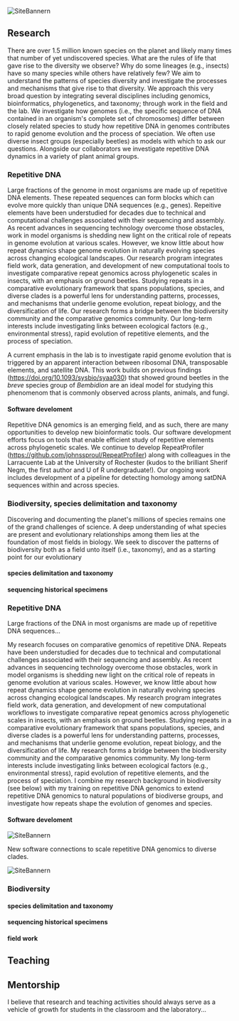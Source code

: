 ![SiteBannern](../researcharc.png)

## Research

There are over 1.5 million known species on the planet and likely many times that number of yet undiscovered species. What are the rules of life that gave rise to the diversity we observe? Why do some lineages (e.g., insects) have so many species while others have relatively few? We aim to understand the patterns of species diversity and investigate the processes and mechanisms that give rise to that diversity. We approach this very broad question by integrating several disciplines including genomics, bioinformatics, phylogenetics, and taxonomy; through work in the field and the lab. We investigate how genomes (i.e., the specific sequence of DNA contained in an organism's complete set of chromosomes) differ between closely related species to study how repetitive DNA in genomes contributes to rapid genome evolution and the process of speciation. We often use diverse insect groups (especially beetles) as models with which to ask our questions. Alongside our collaborators we investigate repetitive DNA dynamics in a variety of plant animal groups. 

### Repetitive DNA

Large fractions of the genome in most organisms are made up of repetitive DNA elements. These repeated sequences can form blocks which can evolve more quickly than unique DNA sequences (e.g., genes). Repeitive elements have been understudied for decades due to technical and computational challenges associated with their sequencing and assembly. As recent advances in sequencing technology overcome those obstacles, work in model organisms is shedding new light on the critical role of repeats in genome evolution at various scales. However, we know little about how repeat dynamics shape genome evolution in naturally evolving species across changing ecological landscapes. Our research program integrates field work, data generation, and development of new computational tools to investigate comparative repeat genomics across phylogenetic scales in insects, with an emphasis on ground beetles. Studying repeats in a comparative evolutionary framework that spans populations, species, and diverse clades is a powerful lens for understanding patterns, processes, and mechanisms that underlie genome evolution, repeat biology, and the diversification of life. Our research forms a bridge between the biodiversity community and the comparative genomics community. Our long-term interests include investigating links between ecological factors (e.g., environmental stress), rapid evolution of repetitive elements, and the process of speciation.

A current emphasis in the lab is to investigate rapid genome evolution that is triggered by an apparent interaction between ribosomal DNA, transposable elements, and satellite DNA. This work builds on previous findings (https://doi.org/10.1093/sysbio/syaa030) that showed ground beetles in the _breve_ species group of _Bembidion_ are an ideal model for studying this phenomenom that is commonly observed across plants, animals, and fungi.

#### Software develoment

Repetitive DNA genomics is an emerging field, and as such, there are many opportunities to develop new bioinformatic tools. Our software development efforts focus on tools that enable efficient study of repetitive elements across phylogenetic scales. We continue to develop RepeatProfiler (https://github.com/johnssproul/RepeatProfiler) along with colleagues in the Larracuente Lab at the University of Rochester (kudos to the brilliant Sherif Negm, the first author and U of R undergraduate!). Our ongoing work includes development of a pipeline for detecting homology among satDNA sequences within and across species.

### Biodiversity, species delimitation and taxonomy
Discovering and documenting the planet's millions of species remains one of the grand challenges of science. A deep understanding of what species are present and evolutionary relationships among them lies at the foundation of most fields in biology. We seek to discover the patterns of biodiversity both as a field unto itself (i.e., taxonomy), and as a starting point for our evolutionary 

#### species delimitation and taxonomy

#### sequencing historical specimens


### Repetitive DNA

Large fractions of the DNA in most organisms are made up of repetitive DNA sequences... 

My research focuses on comparative genomics of repetitive DNA. Repeats have been understudied for decades due to technical and computational challenges associated with their sequencing and assembly. As recent advances in sequencing technology overcome those obstacles, work in model organisms is shedding new light on the critical role of repeats in genome evolution at various scales. However, we know little about how repeat dynamics shape genome evolution in naturally evolving species across changing ecological landscapes. My research program integrates field work, data generation, and development of new computational workflows to investigate comparative repeat genomics across phylogenetic scales in insects, with an emphasis on ground beetles. Studying repeats in a comparative evolutionary framework that spans populations, species, and diverse clades is a powerful lens for understanding patterns, processes, and mechanisms that underlie genome evolution, repeat biology, and the diversification of life. My research forms a bridge between the biodiversity community and the comparative genomics community. My long-term interests include investigating links between ecological factors (e.g., environmental stress), rapid evolution of repetitive elements, and the process of speciation. I combine my research background in biodiversity (see below) with my training on repetitive DNA genomics to extend repetitive DNA genomics to natural populations of biodiverse groups, and investigate how repeats shape the evolution of genomes and species.

#### Software develoment

![SiteBannern](../RepeatProfiler.png)

New software connections to scale repetitive DNA genomics to diverse clades.

![SiteBannern](../RepeatPipelinesWorkflow.png)


### Biodiversity

#### species delimitation and taxonomy

#### sequencing historical specimens

#### field work


## Teaching

## Mentorship
I believe that research and teaching activities should always serve as a vehicle of growth for students in the classroom and the laboratory...


